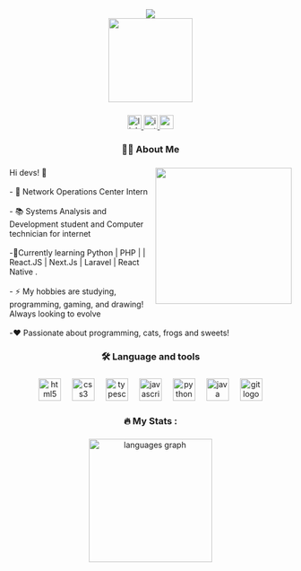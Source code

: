 <div align="center">
<img max-widht="800" src="https://cdn.discordapp.com/attachments/1123060814715306065/1125995871113330688/Arcade_Gamer_1.png?width=936&height=468"/>
</div>


<div align="center">
  <img height="150" src="https://user-images.githubusercontent.com/66454964/174484002-30687fa7-b429-49ce-a08e-4fec77c39608.gif"  />
</div>

###

<div align="center">
  <a href="https://www.linkedin.com/in/bruna-carrassai-da-silva-234852232/" target="_blank">
    <img src="https://img.shields.io/static/v1?message=LinkedIn&logo=linkedin&label=&color=0077B5&logoColor=white&labelColor=&style=for-the-badge" height="25" alt="linkedin logo"  />
  </a>
  <a href="https://www.instagram.com/froginha/" target="_blank">
    <img src="https://img.shields.io/static/v1?message=Instagram&logo=instagram&label=&color=E4405F&logoColor=white&labelColor=&style=for-the-badge" height="25" alt="instagram logo"  />
  </a>
  <a href="mailto:carrassaibruna@gmail.com" target="_blank">
    <img src="https://img.shields.io/static/v1?message=Gmail&logo=gmail&label=&color=D14836&logoColor=white&labelColor=&style=for-the-badge" height="25" alt="gmail logo"  />
  </a>
</div>

###

<h3 align="center">👩‍💻  About Me</h3>

###

<img align="right" height="243" src="https://media.discordapp.net/attachments/1108149729256275968/1124496197705543841/download20230605212551.png?width=468&height=468"  />

###

<p align="left">Hi devs! 👋<br><br>- 🔭 Network Operations Center Intern<br><br>- 📚 Systems Analysis and Development student and Computer technician for internet<br><br>-🌱Currently learning Python | PHP | | React.JS | Next.Js | Laravel | React Native .<br><br>- ⚡ My hobbies are studying, programming, gaming, and drawing! Always looking to evolve <br><br>-❤️ Passionate about programming, cats, frogs and sweets!</p>

###

<h3 align="center">🛠 Language and tools</h3>

###

<div align="center">
  <img src="https://cdn.jsdelivr.net/gh/devicons/devicon/icons/html5/html5-original.svg" height="40" alt="html5 logo"  />
  <img width="12" />
  <img src="https://cdn.jsdelivr.net/gh/devicons/devicon/icons/css3/css3-original.svg" height="40" alt="css3 logo"  />
  <img width="12" />
  <img src="https://cdn.jsdelivr.net/gh/devicons/devicon/icons/typescript/typescript-original.svg" height="40" alt="typescript logo"  />
  <img width="12" />
  <img src="https://cdn.jsdelivr.net/gh/devicons/devicon/icons/javascript/javascript-original.svg" height="40" alt="javascript logo"  />
  <img width="12" />
  <img src="https://cdn.jsdelivr.net/gh/devicons/devicon/icons/python/python-original.svg" height="40" alt="python logo"  />
  <img width="12" />
  <img src="https://cdn.jsdelivr.net/gh/devicons/devicon/icons/java/java-original.svg" height="40" alt="java logo"  />
  <img width="12" />
  <img src="https://cdn.jsdelivr.net/gh/devicons/devicon/icons/git/git-original.svg" height="40" alt="git logo"  />
</div>

###

<h3 align="center">🔥   My Stats :</h3>

###

<div align="center">
  <img src="https://github-readme-stats.vercel.app/api/top-langs?username=froginha&locale=en&hide_title=false&layout=compact&card_width=320&langs_count=12&theme=dracula&hide_border=true&order=2" height="220" alt="languages graph"  />
</div>

###
